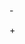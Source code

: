 <?xml version="1.0"?>

-<ResetSession Phase="Online" TargetPath="\" TargetOffset="1078984704" TargetLocation="PCIROOT(0)#PCI(1F02)#ATA(C00T00L00)" TargetCapacity="500107862016" TargetSignature="{9DD82C32-ED1D-418B-B41B-5096AAC6609C}" TargetSet="True">

<Options PreserveWorkplace="False" OverwriteSpace="False" WipeData="False" Scenario="Reset"/>


+<OfflineBoot OriginalBCDTimeout="0" OriginalBCDDefault="{00000000-0000-0000-0000-000000000000}" OriginalFirmwareTimeout="0" IsStaged="False">

<ExecState Remediation="Continue" IgoreDiskSpaceValidate="False" SavedWinRE="True" SetupSourcesDirPath="\$WINDOWS.~BT\Sources" SetupSourcesDirOffset="1078984704" SetupSourcesDirLocation="PCIROOT(0)#PCI(1F02)#ATA(C00T00L00)" SetupSourcesDirCapacity="500107862016" SetupSourcesDirSignature="{9DD82C32-ED1D-418B-B41B-5096AAC6609C}" SetupSourcesDirSet="True" SetupSourcesCleaned="True" NewOSBootEntry="{04FC90BD-5E63-11EC-AD24-DFC99D9136BF}" NewOSRootPath="\" NewOSRootOffset="1078984704" NewOSRootLocation="PCIROOT(0)#PCI(1F02)#ATA(C00T00L00)" NewOSRootCapacity="500107862016" NewOSRootSignature="{9DD82C32-ED1D-418B-B41B-5096AAC6609C}" NewOSRootSet="True" HaveNewOS="True" OldOSRootPath="\Windows.old" OldOSRootOffset="1078984704" OldOSRootLocation="PCIROOT(0)#PCI(1F02)#ATA(C00T00L00)" OldOSRootCapacity="500107862016" OldOSRootSignature="{9DD82C32-ED1D-418B-B41B-5096AAC6609C}" OldOSRootSet="True" HaveOldOS="True" TargetVolumeFreeSpace="197624647680" TargetVolumeCapacity="212114337792" TargetVolumeRootPath="\" TargetVolumeRootOffset="1078984704" TargetVolumeRootLocation="PCIROOT(0)#PCI(1F02)#ATA(C00T00L00)" TargetVolumeRootCapacity="500107862016" TargetVolumeRootSignature="{9DD82C32-ED1D-418B-B41B-5096AAC6609C}" TargetVolumeRootSet="True" TargetVolumeAccessible="True" HaveTargetVolume="True"/>
  
<OnlinePhase/>

</ResetSession>
